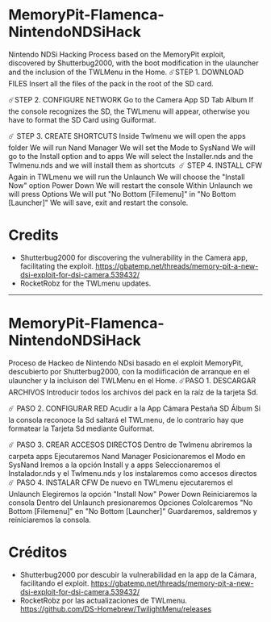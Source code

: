 # MemoryPit-Flamenca-NintendoNDSiHack
Nintendo NDSi Hacking Process based on the MemoryPit exploit, discovered by Shutterbug2000, with the boot modification in the ulauncher and the inclusion of the TWLMenu in the Home.
☄️STEP 1. DOWNLOAD FILES
Insert all the files of the pack in the root of the SD card.

☄️STEP 2. CONFIGURE NETWORK
Go to the Camera App
SD Tab
Album
If the console recognizes the SD, the TWLmenu will appear, otherwise you have to format the SD Card using Guiformat.

☄️ STEP 3. CREATE SHORTCUTS
Inside Twlmenu we will open the apps folder
We will run Nand Manager
We will set the Mode to SysNand
We will go to the Install option and to apps
We will select the Installer.nds and the Twlmenu.nds and we will install them as shortcuts
​
☄️ STEP 4. INSTALL CFW
Again in TWLmenu we will run the Unlaunch
We will choose the "Install Now" option
Power Down
We will restart the console
Within Unlaunch we will press Options
We will put "No Bottom [Filemenu]" in "No Bottom [Launcher]"
We will save, exit and restart the console.

# Credits
- Shutterbug2000 for discovering the vulnerability in the Camera app, facilitating the exploit. https://gbatemp.net/threads/memory-pit-a-new-dsi-exploit-for-dsi-camera.539432/
- RocketRobz for the TWLmenu updates.

___________________________

# MemoryPit-Flamenca-NintendoNDSiHack
Proceso de Hackeo de Nintendo NDsi basado en el exploit MemoryPit, descubierto por Shutterbug2000, con la modiificación de arranque en el ulauncher y la incluison del TWLMenu en el Home. 
☄️PASO 1. DESCARGAR ARCHIVOS 
Introducir todos los archivos del pack en la raíz de la tarjeta Sd.

☄️ PASO 2. CONFIGURAR RED
Acudir a la App Cámara
Pestaña SD
Álbum
Si la consola reconoce la Sd saltará el TWLmenu, de lo contrario hay que formatear la Tarjeta Sd mediante Guiformat. 

☄️ PASO 3. CREAR ACCESOS DIRECTOS
Dentro de Twlmenu abriremos la carpeta apps
Ejecutaremos Nand Manager
Posicionaremos el Modo en SysNand
Iremos a la opción Install y a apps
Seleccionaremos el Instalador.nds y el Twlmenu.nds y los instalaremos como accesos directos
​
☄️ PASO 4. INSTALAR CFW
De nuevo en TWLmenu ejecutaremos el Unlaunch
Elegiremos la opción "Install Now"
Power Down
Reiniciaremos la consola
Dentro del Unlaunch presionaremos Opciones
Cololcaremos "No Bottom [Filemenu]" en "No Bottom [Launcher]"
Guardaremos, saldremos y reiniciaremos la consola.


# Créditos
- Shutterbug2000 por descubir la vulnerabilidad en la app de la Cámara, facilitando el exploit. https://gbatemp.net/threads/memory-pit-a-new-dsi-exploit-for-dsi-camera.539432/
- RocketRobz por las actualizaciones de TWLmenu. https://github.com/DS-Homebrew/TwilightMenu/releases

